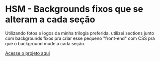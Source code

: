 # HSM - Backgrounds fixos que se alteram a cada seção

Utilizando fotos e logos da minha trilogia preferida, utilizei sections junto com backgrounds fixos pra criar esse pequeno "front-end" com CSS pra que o background mude a cada seção.

[Acesse o projeto aqui](https://robertabononi.github.io/hsm-bgsection/hsm)
